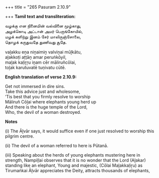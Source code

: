 +++
title = "265 Pasuram 2.10.9"

+++
**Tamil text and transliteration:**

வழக்கு என நினைமின் வல்வினை மூழ்காது,  
அழக்கொடி அட்டான் அமர் பெருங்கோயில்,  
மழக் களிற்று இனம் சேர் மாலிருஞ்சோலை,  
தொழக் கருதுவதே துணிவது சூதே.

vaḻakku eṉa niṉaimiṉ valviṉai mūḻkātu,  
aḻakkoṭi aṭṭāṉ amar peruṅkōyil,  
maḻak kaḷiṟṟu iṉam cēr māliruñcōlai,  
toḻak karutuvatē tuṇivatu cūtē.

**English translation of verse 2.10.9:**

Get not immersed in dire sins.  
Take this advice just and wholesome,  
‘Tis best that you firmly resolve to worship  
Māliruñ Cōḻai where elephants young herd up  
And there is the huge temple of the Lord,  
Who, the devil of a woman destroyed.

**Notes**

\(i\) The Āḻvār says, it would suffice even if one just resolved to worship this pilgrim centre.

\(ii\) The devil of a woman referred to here is Pūtanā.

\(iii\) Speaking about the herds of young elephants mustering here in strength, Nampiḷḷai observes that it is no wonder that the Lord (Aḻakar) standing like an elephant, Young and majestic, (Cōlai Maḻakkaḷiṟu) as Tirumaṅkai Āḻvār appreciates the Deity, attracts thousands of elephants,


